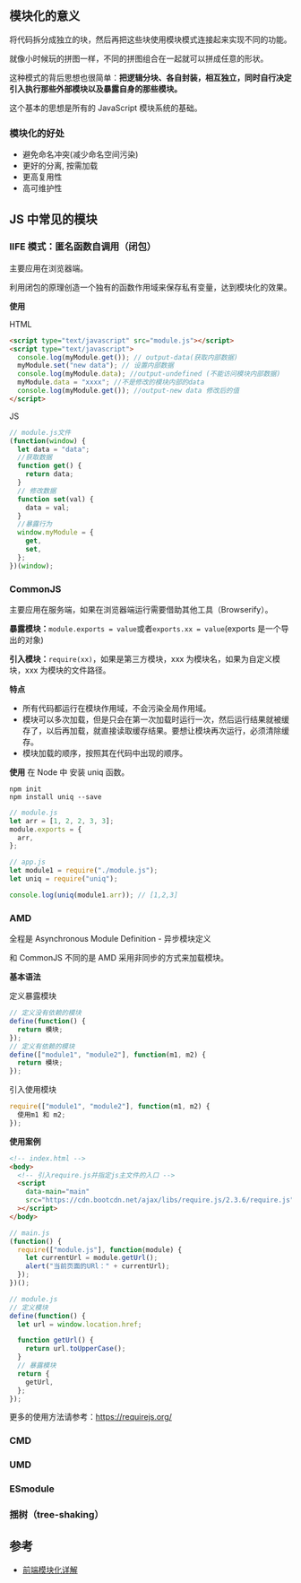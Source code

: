 ## 模块化的意义

将代码拆分成独立的块，然后再把这些块使用模块模式连接起来实现不同的功能。

就像小时候玩的拼图一样，不同的拼图组合在一起就可以拼成任意的形状。

这种模式的背后思想也很简单：**把逻辑分块、各自封装，相互独立，同时自行决定引入执行那些外部模块以及暴露自身的那些模块。**

这个基本的思想是所有的 JavaScript 模块系统的基础。

### 模块化的好处

- 避免命名冲突(减少命名空间污染)
- 更好的分离, 按需加载
- 更高复用性
- 高可维护性

## JS 中常见的模块

### IIFE 模式：匿名函数自调用（闭包）

主要应用在浏览器端。

利用闭包的原理创造一个独有的函数作用域来保存私有变量，达到模块化的效果。

**使用**

HTML

```html
<script type="text/javascript" src="module.js"></script>
<script type="text/javascript">
  console.log(myModule.get()); // output-data(获取内部数据)
  myModule.set("new data"); // 设置内部数据
  console.log(myModule.data); //output-undefined (不能访问模块内部数据)
  myModule.data = "xxxx"; //不是修改的模块内部的data
  console.log(myModule.get()); //output-new data 修改后的值
</script>
```

JS

```js
// module.js文件
(function(window) {
  let data = "data";
  //获取数据
  function get() {
    return data;
  }
  // 修改数据
  function set(val) {
    data = val;
  }
  //暴露行为
  window.myModule = {
    get,
    set,
  };
})(window);
```

### CommonJS

主要应用在服务端，如果在浏览器端运行需要借助其他工具（Browserify）。

**暴露模块：**`module.exports = value`或者`exports.xx = value`(exports 是一个导出的对象)

**引入模块：**`require(xx)`，如果是第三方模块，xxx 为模块名，如果为自定义模块，xxx 为模块的文件路径。

**特点**

- 所有代码都运行在模块作用域，不会污染全局作用域。
- 模块可以多次加载，但是只会在第一次加载时运行一次，然后运行结果就被缓存了，以后再加载，就直接读取缓存结果。要想让模块再次运行，必须清除缓存。
- 模块加载的顺序，按照其在代码中出现的顺序。

**使用**
在 Node 中 安装 uniq 函数。

```base
npm init
npm install uniq --save
```

```js
// module.js
let arr = [1, 2, 2, 3, 3];
module.exports = {
  arr,
};
```

```js
// app.js
let module1 = require("./module.js");
let uniq = require("uniq");

console.log(uniq(module1.arr)); // [1,2,3]
```

### AMD

全程是 Asynchronous Module Definition - 异步模块定义

和 CommonJS 不同的是 AMD 采用非同步的方式来加载模块。

**基本语法**

定义暴露模块

```js
// 定义没有依赖的模块
define(function() {
  return 模块;
});
// 定义有依赖的模块
define(["module1", "module2"], function(m1, m2) {
  return 模块;
});
```

引入使用模块

```js
require(["module1", "module2"], function(m1, m2) {
  使用m1 和 m2;
});
```

**使用案例**

```html
<!-- index.html -->
<body>
  <!-- 引入require.js并指定js主文件的入口 -->
  <script
    data-main="main"
    src="https://cdn.bootcdn.net/ajax/libs/require.js/2.3.6/require.js"
  ></script>
</body>
```

```js
// main.js
(function() {
  require(["module.js"], function(module) {
    let currentUrl = module.getUrl();
    alert("当前页面的URl：" + currentUrl);
  });
})();
```

```js
// module.js
// 定义模块
define(function() {
  let url = window.location.href;

  function getUrl() {
    return url.toUpperCase();
  }
  // 暴露模块
  return {
    getUrl,
  };
});
```

更多的使用方法请参考：https://requirejs.org/

### CMD

### UMD

### ESmodule

### 揺树（tree-shaking）

## 参考

- [前端模块化详解](https://juejin.cn/post/6844903744518389768)
